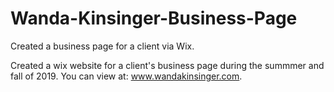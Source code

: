 # Wanda-Kinsinger-Business-Page
Created a business page for a client via Wix.

Created a wix website for a client's business page during the summmer and fall of 2019. You can view at: www.wandakinsinger.com.
